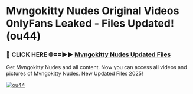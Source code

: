 # Mvngokitty Nudes Original Videos 0nlyFans Leaked - Files Updated! (ou44)

<h3>🔴 CLICK HERE 🌐==►► <a href="https://tinyurl.com/yc6ubb5a" rel="nofollow">Mvngokitty Nudes Updated Files</a></h3>

Get Mvngokitty Nudes and all content. Now you can access all videos and pictures of Mvngokitty Nudes. New Updated Files 2025!

[![ou44](https://i.imgur.com/7eu0CRL.gif)](https://tinyurl.com/yc6ubb5a)
